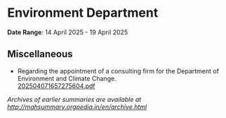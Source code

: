 # Environment Department

**Date Range**: 14 April 2025 - 19 April 2025


## Miscellaneous
- Regarding the appointment of a consulting firm for the Department of Environment and Climate Change.\
  [202504071657275604.pdf](https://gr.maharashtra.gov.in/Site/Upload/Government%20Resolutions/English/202504071657275604.pdf)


*Archives of earlier summaries are available at http://mahsummary.orgpedia.in/en/archive.html*